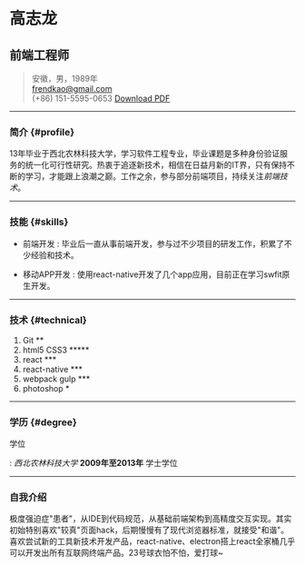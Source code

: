 # 高志龙
## 前端工程师

> 安徽，男，1989年  
> [frendkao@gmail.com](frendkao@gmail.com)  
> (+86) 151-5595-0653
> [Download PDF](index.pdf)  

------

### 简介 {#profile}

13年毕业于西北农林科技大学，学习软件工程专业，毕业课题是多种身份验证服务的统一化可行性研究。热衷于追逐新技术，相信在日益月新的IT界，只有保持不断的学习，才能跟上浪潮之巅。工作之余，参与部分前端项目，持续关注*前端技术*。

------

### 技能 {#skills}

* 前端开发
  : 毕业后一直从事前端开发，参与过不少项目的研发工作，积累了不少经验和技术。

* 移动APP开发
  : 使用react-native开发了几个app应用，目前正在学习swfit原生开发。

-------

### 技术 {#technical}

1. Git **
2. html5 CSS3 *****
3. react ***
4. react-native ***
5. webpack gulp ***
6. photoshop *

------



### 学历 {#degree}

学位

: *西北农林科技大学*
  __2009年至2013年__
  学士学位

------


### 自我介绍

极度强迫症"患者"，从IDE到代码规范，从基础前端架构到高精度交互实现。其实初始特别喜欢"较真"页面hack，后期慢慢有了现代浏览器标准，就接受"和谐"。喜欢尝试新的工具新技术开发产品，react-native、electron搭上react全家桶几乎可以开发出所有互联网终端产品。23号球衣怕不怕，爱打球~
